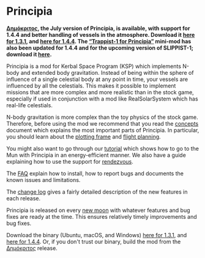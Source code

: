 # Principia

**[Δημόκριτος](https://github.com/mockingbirdnest/Principia/wiki/Change-Log#%CE%94%CE%B7%CE%BC%CF%8C%CE%BA%CF%81%CE%B9%CF%84%CE%BF%CF%82), the July version of Principia, is available, with support for 1.4.4 and better handling of vessels in the atmosphere.  Download it [here for 1.3.1](https://goo.gl/riy9cm), and [here for 1.4.4](https://goo.gl/u42kuy).  The [“Trappist-1 for Principia”](https://github.com/mockingbirdnest/Principia/wiki/Installing,-reporting-bugs,-and-frequently-asked-questions#installing-trappist-1-for-principia) mini-mod has also been updated for 1.4.4 and for the upcoming version of SLIPPIST-1; download it [here](https://goo.gl/pGVfXz).**		

Principia is a mod for Kerbal Space Program (KSP) which implements N-body and extended body gravitation.  Instead of being within the sphere of influence of a single celestial body at any point in time, your vessels are influenced by all the celestials.  This makes it possible to implement missions that are more complex and more realistic than in the stock game, especially if used in conjunction with a mod like RealSolarSystem which has real-life celestials.

N-body gravitation is more complex than the toy physics of the stock game.  Therefore, before using the mod we recommend that you read the [concepts](https://github.com/mockingbirdnest/Principia/wiki/Concepts) document which explains the most important parts of Principia.  In particular, you should learn about the [plotting frame](https://github.com/mockingbirdnest/Principia/wiki/Concepts#plotting-frame) and [flight planning](https://github.com/mockingbirdnest/Principia/wiki/Concepts#flight-planning).

You might also want to go through our
[tutorial](https://github.com/mockingbirdnest/Principia/wiki/A-guide-to-going-to-the-Mun-with-Principia) which shows how 
to go to the Mun with Principia in an energy-efficient manner.  We also have a guide explaining how to use the support for [rendezvous](https://github.com/mockingbirdnest/Principia/wiki/A-guide-to-performing-low-orbit-rendezvous).

The [FAQ](https://github.com/mockingbirdnest/Principia/wiki/Installing,-reporting-bugs,-and-frequently-asked-questions) explain how to install, how to report bugs and documents the known issues and limitations.

The [change log](https://github.com/mockingbirdnest/Principia/wiki/Change-Log) gives a fairly detailed description of the new features in each release.

Principia is released on every [new moon](https://en.wikipedia.org/wiki/New_moon) with whatever features and bug fixes are ready at the time.  This ensures relatively timely improvements and bug fixes.

Download the binary (Ubuntu, macOS, and Windows) [here for 1.3.1](https://goo.gl/riy9cm), and [here for 1.4.4](https://goo.gl/u42kuy).  Or, if you don't trust our binary, build the mod from the [Δημόκριτος](https://github.com/mockingbirdnest/Principia/releases/tag/2018071303-Δημόκριτος) release.
